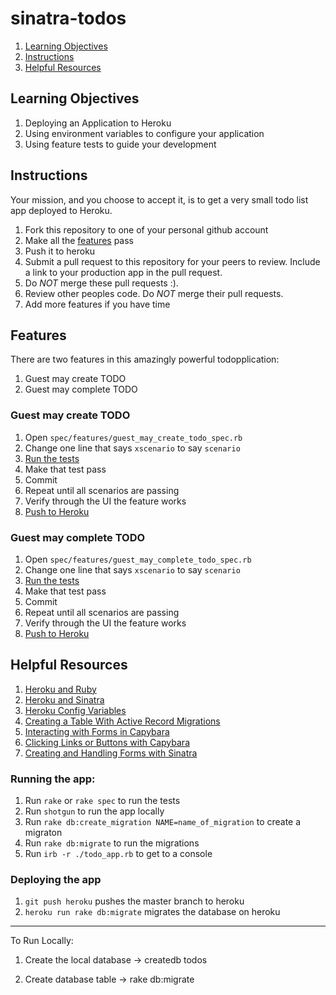 # sinatra-todos
1. [Learning Objectives](#learning-objectives)
1. [Instructions](#instructions)
1. [Helpful Resources](#helpful-resources)

## Learning Objectives

1. Deploying an Application to Heroku
1. Using environment variables to configure your application
1. Using feature tests to guide your development

## Instructions

Your mission, and you choose to accept it, is to get a very small todo list app
deployed to Heroku.

1. Fork this repository to one of your personal github account
1. Make all the [features](#features) pass
1. Push it to heroku
1. Submit a pull request to this repository for your peers to review. Include a
   link to your production app in the pull request.
1. Do *NOT* merge these pull requests :).
1. Review other peoples code. Do *NOT* merge their pull requests.
1. Add more features if you have time


## Features
There are two features in this amazingly powerful todopplication:

1. Guest may create TODO
1. Guest may complete TODO

### Guest may create TODO

1. Open `spec/features/guest_may_create_todo_spec.rb`
1. Change one line that says `xscenario` to say `scenario`
1. [Run the tests](#running-the-app)
1. Make that test pass
1. Commit
1. Repeat until all scenarios are passing
1. Verify through the UI the feature works
1. [Push to Heroku](#deploying-the-app)

### Guest may complete TODO

1. Open `spec/features/guest_may_complete_todo_spec.rb`
1. Change one line that says `xscenario` to say `scenario`
1. [Run the tests](#running-the-app)
1. Make that test pass
1. Commit
1. Repeat until all scenarios are passing
1. Verify through the UI the feature works
1. [Push to Heroku](#deploying-the-app)

## Helpful Resources
1. [Heroku and Ruby](https://devcenter.heroku.com/articles/getting-started-with-ruby#prerequisites)
1. [Heroku and Sinatra](https://devcenter.heroku.com/articles/rack#frameworks)
1. [Heroku Config Variables](https://devcenter.heroku.com/articles/config-vars)
1. [Creating a Table With Active Record Migrations](http://guides.rubyonrails.org/migrations.html#creating-a-table)
1. [Interacting with Forms in Capybara](https://github.com/jnicklas/capybara#interacting-with-forms)
1. [Clicking Links or Buttons with Capybara](https://github.com/jnicklas/capybara#clicking-links-and-buttons)
1. [Creating and Handling Forms with Sinatra](http://net.tutsplus.com/tutorials/ruby/singing-with-sinatra-the-recall-app-2/)

### Running the app:

1. Run `rake` or `rake spec` to run the tests
1. Run `shotgun` to run the app locally
1. Run `rake db:create_migration NAME=name_of_migration` to create a migraton
1. Run `rake db:migrate` to run the migrations
1. Run `irb -r ./todo_app.rb` to get to a console

### Deploying the app
1. `git push heroku` pushes the master branch to heroku
1. `heroku run rake db:migrate` migrates the database on heroku

----------------------------
To Run Locally:

1) Create the local database
  -> createdb todos

2) Create database table
  -> rake db:migrate

